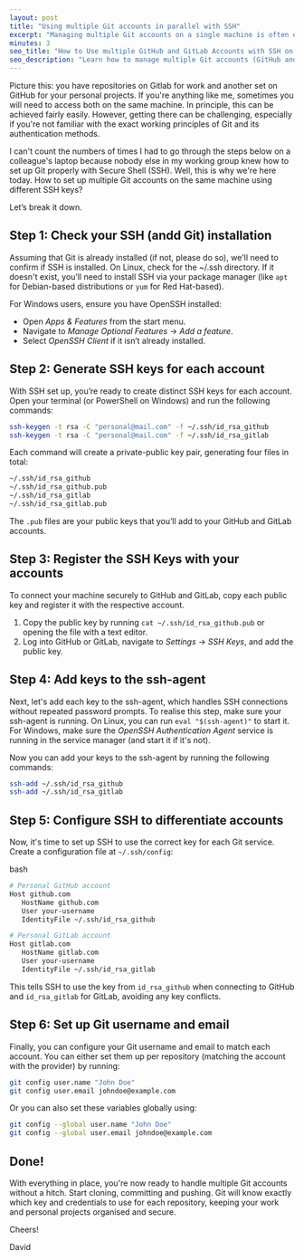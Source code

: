 ```yaml
---
layout: post
title: "Using multiple Git accounts in parallel with SSH"
excerpt: "Managing multiple Git accounts on a single machine is often essential. Say you’re juggling personal and work repositories across platforms like GitHub and GitLab. A step-by-step guide to set up and organise accounts seamlessly using SSH."
minutes: 3
seo_title: "How to Use multiple GitHub and GitLab Accounts with SSH on one Machine"
seo_description: "Learn how to manage multiple Git accounts (GitHub and GitLab) on a single computer using SSH keys and configuration files. A step-by-step guide for seamless Git authentication and workflow separation."
---
```


Picture this: you have repositories on Gitlab for work and another set on GitHub for your personal projects. If you're anything like me, sometimes you will need to access both on the same machine. In principle, this can be achieved fairly easily. However, getting there can be challenging, especially if you're not familiar with the exact working principles of Git and its authentication methods. 

I can't count the numbers of times I had to go through the steps below on a colleague's laptop because nobody else in my working group knew how to set up Git properly with Secure Shell (SSH). Well, this is why we're here today. How to set up multiple Git accounts on the same machine using different SSH keys?

Let’s break it down.


## Step 1: Check your SSH (andd Git) installation
Assuming that Git is already installed (if not, please do so), we'll need to confirm if SSH is installed. On Linux, check for the ~/.ssh directory. If it doesn't exist, you’ll need to install SSH via your package manager (like `apt` for Debian-based distributions or `yum` for Red Hat-based). 

For Windows users, ensure you have OpenSSH installed:
- Open *Apps & Features* from the start menu.
- Navigate to *Manage Optional Features* → *Add a feature*.
- Select *OpenSSH Client* if it isn’t already installed.

## Step 2: Generate SSH keys for each account
With SSH set up, you’re ready to create distinct SSH keys for each account. Open your terminal (or PowerShell on Windows) and run the following commands:

```bash
ssh-keygen -t rsa -C "personal@mail.com" -f ~/.ssh/id_rsa_github
ssh-keygen -t rsa -C "personal@mail.com" -f ~/.ssh/id_rsa_gitlab
```

Each command will create a private-public key pair, generating four files in total:

```bash
~/.ssh/id_rsa_github
~/.ssh/id_rsa_github.pub
~/.ssh/id_rsa_gitlab
~/.ssh/id_rsa_gitlab.pub
```

The `.pub` files are your public keys that you’ll add to your GitHub and GitLab accounts.

## Step 3: Register the SSH Keys with your accounts
To connect your machine securely to GitHub and GitLab, copy each public key and register it with the respective account.
1. Copy the public key by running `cat ~/.ssh/id_rsa_github.pub` or opening the file with a text editor.
2. Log into GitHub or GitLab, navigate to *Settings* → *SSH Keys*, and add the public key.

## Step 4: Add keys to the ssh-agent
Next, let's add each key to the ssh-agent, which handles SSH connections without repeated password prompts. To realise this step, make sure your ssh-agent is running. On Linux, you can run `eval "$(ssh-agent)"` to start it. For Windows, make sure the *OpenSSH Authentication Agent* service is running in the service manager (and start it if it's not).

Now you can add your keys to the ssh-agent by running the following commands:

```bash
ssh-add ~/.ssh/id_rsa_github
ssh-add ~/.ssh/id_rsa_gitlab
```

## Step 5: Configure SSH to differentiate accounts
Now, it's time to set up SSH to use the correct key for each Git service. Create a configuration file at `~/.ssh/config`:

bash
```bash
# Personal GitHub account
Host github.com
   HostName github.com
   User your-username
   IdentityFile ~/.ssh/id_rsa_github 

# Personal GitLab account
Host gitlab.com
   HostName gitlab.com
   User your-username
   IdentityFile ~/.ssh/id_rsa_gitlab
```

This tells SSH to use the key from `id_rsa_github` when connecting to GitHub and `id_rsa_gitlab` for GitLab, avoiding any key conflicts.

## Step 6: Set up Git username and email
Finally, you can configure your Git username and email to match each account. You can either set them up per repository (matching the account with the provider) by running:

```bash
git config user.name "John Doe"
git config user.email johndoe@example.com
```

Or you can also set these variables globally using:

```bash
git config --global user.name "John Doe"
git config --global user.email johndoe@example.com
```

## Done!
With everything in place, you're now ready to handle multiple Git accounts without a hitch. Start cloning, committing and pushing. Git will know exactly which key and credentials to use for each repository, keeping your work and personal projects organised and secure.

Cheers!

David